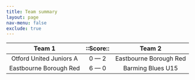 ```yaml
---
title: Team summary
layout: page
nav-menu: false
exclude: true
---
```




|         Team 1          |  ::Score::  |         Team 2         |
|:-----------------------:|:-----------:|:----------------------:|
| Otford United Juniors A | 0 &mdash; 2 | Eastbourne Borough Red |
| Eastbourne Borough Red  | 6 &mdash; 0 |   Barming Blues U15    |

 <br /><br /><br />
